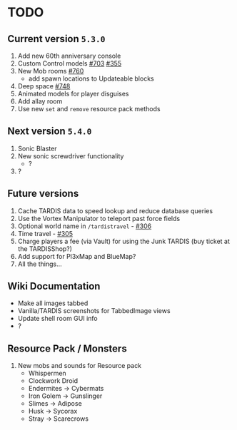 # TODO

## Current version `5.3.0`

1. Add new 60th anniversary console
2. Custom Control models [#703](https://github.com/eccentricdevotion/TARDIS/issues/703)
   [#355](https://github.com/eccentricdevotion/TARDIS/issues/355)
3. New Mob rooms [#760](https://github.com/eccentricdevotion/TARDIS/issues/760)
   - add spawn locations to Updateable blocks
4. Deep space [#748](https://github.com/eccentricdevotion/TARDIS/issues/748)
5. Animated models for player disguises
6. Add allay room
7. Use new `set` and `remove` resource pack methods

## Next version `5.4.0`

1. Sonic Blaster
2. New sonic screwdriver functionality
   - ?
3. ?

## Future versions

1. Cache TARDIS data to speed lookup and reduce database queries
2. Use the Vortex Manipulator to teleport past force fields
3. Optional world name in `/tardistravel` - [#306](https://github.com/eccentricdevotion/TARDIS/issues/306)
4. Time travel - [#305](https://github.com/eccentricdevotion/TARDIS/issues/305)
5. Charge players a fee (via Vault) for using the Junk TARDIS (buy ticket at the TARDISShop?)
6. Add support for Pl3xMap and BlueMap?
7. All the things...

## Wiki Documentation

* Make all images tabbed
* Vanilla/TARDIS screenshots for TabbedImage views
* Update shell room GUI info
* ?

## Resource Pack / Monsters

1. New mobs and sounds for Resource pack
    * Whispermen
    * Clockwork Droid
    * Endermites -> Cybermats
    * Iron Golem -> Gunslinger
    * Slimes -> Adipose
    * Husk -> Sycorax
    * Stray -> Scarecrows
